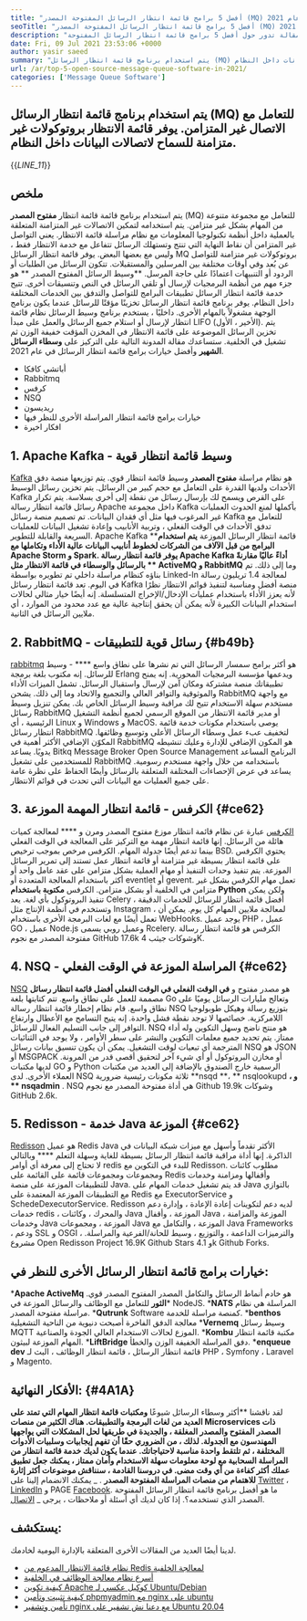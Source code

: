 ```yaml
---
title: "أفضل 5 برامج قائمة انتظار الرسائل المفتوحة المصدر (MQ) في عام 2021" 
seoTitle: "أفضل 5 برامج قائمة انتظار الرسائل المفتوحة المصدر (MQ) في عام 2021" 
description: "يتم استخدام برنامج قائمة انتظار الرسائل المفتوحة المصدر للتعامل مع مجموعة متنوعة من المهام بشكل غير متزامن. هذه المقالة تدور حول أفضل 5 برامج قائمة انتظار الرسائل المفتوحة." 
date: Fri, 09 Jul 2021 23:53:06 +0000
author: yasir saeed
summary: "يتم استخدام برنامج قائمة انتظار الرسائل (MQ) للتعامل مع الاتصال غير المتزامن. يوفر قائمة الانتظار بروتوكولات غير متزامنة للسماح لاتصالات البيانات داخل النظام." 
url: /ar/top-5-open-source-message-queue-software-in-2021/
categories: ['Message Queue Software']
---
```


## يتم استخدام برنامج قائمة انتظار الرسائل (MQ) للتعامل مع الاتصال غير المتزامن. يوفر قائمة الانتظار بروتوكولات غير متزامنة للسماح لاتصالات البيانات داخل النظام.
{{_LINE_11_}}

## **ملخص**
يتم استخدام برنامج قائمة قائمة انتظار **مفتوح المصدر**  (MQ) للتعامل مع مجموعة متنوعة من المهام بشكل غير متزامن. يتم استخدامه لتمكين الاتصالات غير المتزامنة المتعلقة بالعملية داخل أنظمة تكنولوجيا المعلومات مع نظام مراسلة قائمة الانتظار. يعني التواصل غير المتزامن أن نقاط النهاية التي تنتج وتستهلك الرسائل تتفاعل مع خدمة الانتظار فقط ، وليس مع بعضها البعض. يوفر قائمة انتظار الرسائل MQ بروتوكولات غير متزامنة للتواصل عن بُعد وفي أوقات مختلفة بين المرسلين والمستقبلات. تتكون الرسائل من الطلبات أو الردود أو التنبيهات اعتمادًا على حاجة المرسل.
**وسيط الرسائل المفتوح المصدر ** هو جزء مهم من أنظمة البرمجيات لإرسال أو تلقي الرسائل في النص وتنسيقات أخرى. تتيح خدمة قائمة انتظار الرسائل تطبيقات البرامج للتواصل والتدفق بين الخدمات المختلفة داخل النظام. يوفر برنامج قائمة انتظار الرسائل تخزينًا مؤقتًا للرسائل عندما يكون برنامج الوجهة مشغولاً بالمهام الأخرى. داخليًا ، يستخدم برنامج وسيط الرسائل نظام قائمة انتظار لإرسال أو استلام جميع الرسائل والعمل على مبدأ LIFO (الأخير ، الأول). يتم تخزين الرسائل الموضوعة على قائمة الانتظار في المخزن المؤقت خفيفة الوزن ثم تشغيل في الخلفية.
ستساعدك مقالة المدونة التالية على التركيز على **وسطاء الرسائل الشهير**  وأفضل خيارات برامج قائمة انتظار الرسائل في عام 2021.
  * أباتشي كافكا
  * Rabbitmq
  * كرفس
  * NSQ
  * ريديسون
  * خيارات برامج قائمة انتظار المراسلة الأخرى للنظر فيها
  * افكار اخيرة

## 1. Apache Kafka - وسيط قائمة انتظار قوية
[Kafka][1] هو نظام مراسلة **مفتوح المصدر**  وسيط قائمة انتظار قوي. يتم توزيعها منصة دفق الأحداث ولديها القدرة على التعامل مع حجم كبير من الرسائل. يتم تخزين رسائل الوسيط Kafka على القرص ويسمح لك بإرسال رسائل من نقطة إلى أخرى بسلاسة. يتم تكرار رسائل قائمة انتظار رسالة Apache داخل مجموعة Kafka بأكملها لمنع الحدوث العمليات غير المرغوب فيها مثل أي فقدان البيانات. تم تصميم منصة رسائل Kafka للتعامل مع تدفق الأحداث في الوقت الفعلي ، وتربية الأنابيب وإعادة تشغيل البيانات للعمليات السريعة والقابلة للتطوير.
Apache Kafka **قائمة انتظار الرسائل الموزعة  **يتم استخدام البرامج من قبل الآلاف من الشركات لخطوط أنابيب البيانات عالية الأداء وتكاملها مع Apache Storm و Spark. يوفر قائمة انتظار رسالة Apache Kafka أداءً عاليًا مقارنةً بالرسائل والوسطاء في قائمة الانتظار مثل **  ActiveMQ و RabbitMQ**  وما إلى ذلك. تم بناؤه كنظام مراسلة داخلي تم تطويره بواسطة Linked-In لمعالجة 1.4 تريليون رسالة في اليوم. تعد قائمة انتظار رسائل Kafka منصة أفضل ومناسبة لتنفيذ قوائم الانتظار نظرًا لأنه يعزز الأداء باستخدام عمليات الإدخال/الإخراج المتسلسلة. إنه أيضًا خيار مثالي لحالات استخدام البيانات الكبيرة لأنه يمكن أن يحقق إنتاجية عالية مع عدد محدود من الموارد ، أي ملايين الرسائل في الثانية.

## 2. RabbitMQ - رسائل قوية للتطبيقات   {#b49b}
[rabbitmq][2] هو أكثر برامج سمسار الرسائل التي تم نشرها على نطاق واسع  ****  - وسيط للرسائل. إنه مكتوب بلغة برمجة Erlang ويدعمها مؤسسة البرمجيات المحورية. إنه يمنح تطبيقاتك منصة مشتركة ومكان آمن لإرسال واستقبال الرسائل. تشمل الميزات الأداء والموثوقية والتوافر العالي والتجميع والاتحاد وما إلى ذلك. يشحن RabbitMQ مع واجهة مستخدم سهلة الاستخدام تتيح لك مراقبة وسيط الرسائل الخاص بك.
يمكن تنزيل وسيط رسائل RabbitMQ أو مدير قائمة الانتظار من الموقع الرسمي لجميع أنظمة التشغيل الرئيسية ، أي Linux و Windows و MacOS. يوصى باستخدام مكونات خدمة قائمة انتظار رسائل RabbitMQ لتخفيف عبء عمل وسطاء الرسائل الأعلى وتوسيع وظائفها. المكوّن الإضافي الأكثر أهمية في RabbitMQ هو المكون الإضافي للإدارة وعليك تنشيطه يدويًا. يساعد Bitkq Message Broker Open Source Management البرنامج المساعد للمستخدمين على تشغيل RabbitMQ باستخدامه من خلال واجهة مستخدم رسومية. يساعد في عرض الإحصاءات المختلفة المتعلقة بالرسائل وأيضًا الحفاظ على نظرة عامة على جميع العمليات مع البيانات التي تحدث في قوائم الانتظار.

## 3. الكرفس - قائمة انتظار المهمة الموزعة   {#ce62}
[الكرفس][3] عبارة عن نظام قائمة انتظار موزع مفتوح المصدر ومرن و  ****  لمعالجة كميات هائلة من الرسائل. إنها قائمة انتظار مهمة مع التركيز على المعالجة في الوقت الفعلي بينما تدعم أيضًا جدولة المهام. الكرفس مرخص بموجب ترخيص BSD. يحتوي الكرفس على قائمة انتظار بسيطة غير متزامنة أو قائمة انتظار عمل تستند إلى تمرير الرسائل الموزعة. يتم تنفيذ وحدات التنفيذ أو مهام العملية بشكل متزامن على عقد عامل واحد أو أكثر باستخدام المعالجة المتعددة أو eventlet أو gevent. تعمل مهام الكرفس بشكل غير متزامن في الخلفية أو بشكل متزامن.
الكرفس **مكتوبة باستخدام Python**  ولكن يمكن تنفيذ البروتوكول بأي لغة. يعد Celery أفضل قائمة انتظار للرسائل للخدمات الدقيقة ، وتستخدم في أنظمة الإنتاج مثل Instagram ، لمعالجة ملايين المهام كل يوم. يمكن أن تعمل أيضًا مع لغات البرمجة الأخرى باستخدام WebHooks. يوجد عميل PHP ، عميل GO ، عميل Node.js وعميل روبي يسمى Rcelery. الكرفس هو قائمة انتظار رسالة مفتوحة المصدر مع نجوم GitHub 17.6k وشوكات جيثب 4K.

## 4. NSQ - المراسلة الموزعة في الوقت الفعلي   {#ce62}
[NSQ][4] هو مصدر مفتوح و **في الوقت الفعلي في الوقت الفعلي أفضل قائمة انتظار رسائل**  مصممة للعمل على نطاق واسع. تتم كتابتها بلغة Go وتعالج مليارات الرسائل يوميًا على نطاق واسع. قام نظام إخطار قائمة انتظار رسالة NSQ بتوزيع رسالة وهيكل طوبولوجيا اللامركزية. خصائصها لا توجد نقطة فشل واحدة. إنه يتيح التسامح مع الأعطال وارتفاع التوافر إلى جانب التسليم الفعال للرسائل.
NSQ هو منتج ناضج وسهل التكوين وله أداء ممتاز. يتم تحديد جميع معلمات التكوين والنشر على سطر الأوامر ، ولا يوجد في الثنائيات المترجمة أي تبعيات لوقت التشغيل. يمكن أن يكون تنسيق بيانات رسائل NSQ هو JSON أو MSGPACK أو مخازن البروتوكول أو أي شيء آخر لتحقيق أقصى قدر من المرونة. لديها مكتبات GO و Python الرسمية خارج الصندوق بالإضافة إلى العديد من مكتبات العملاء الأخرى. لدى NSQ ثلاثة مكونات رئيسية ضرورية **nsqd  **، **  nsqlookupd  **، و **  nsqadmin** . NSQ هي أداة مفتوحة المصدر مع نجوم Github 19.9k وشوكات GitHub 2.6k.

## 5. Redisson - خدمة Java الموزعة   {#ce62}
[Redisson][5] هو عميل Redis Java الأكثر تقدماً وأسهل مع ميزات شبكة البيانات في الذاكرة. إنها أداة مراقبة قائمة انتظار الرسائل بسيطة للغاية وسهلة التعلم  ****  وبالتالي لا تحتاج إلى معرفة أي أوامر redis للبدء في التكوين مع Redisson. مطلوب كائنات ومجموعات ومجموعات قائمة على القائمة على Redis وأقفالها ومزامنة وخدمات للتطبيقات الموزعة على منصة Java. قد يتم تشغيل خدمات المهام على Java بالتوازي مع التطبيقات الموزعة المعتمدة على Redis مع ExecutorService و SchedeDexecutorService.
Redisson لديه دعم لتكوينات إعادة الإعادة ، وإدارة دعم خدمات redis ، والمحرك ، وكائنات Java الموزعة ، وأقفال Java الموزعة والمزامنة ، وخدمات Java الموزعة ، ومجموعات Java الموزعة ، والتكامل مع Java Frameworks ، ودعم SSL و OSGI ، والترميزات الداعمة ، والتوزيع ، وسيط للحانة/الفرعية والمراسلة. مشروع Open Redisson Project 16.9K Github Stars و 4.1k Github Forks.

## خيارات برامج قائمة انتظار الرسائل الأخرى للنظر في:
  ***Apache ActiveMq**  هو خادم أنماط الرسائل والتكامل المصدر المفتوح المصدر قوي.
  ***الثور**  للتعامل مع الوظائف والرسائل الموزعة في NodeJS.
  ***NATS**  المراسلة هي نظام مراسلة مفتوحة المصدر.
  ***Qutrunk**  Software كمنصة مراسلة للخدمة.
  ***benthos**  معالجة الدفق الفاخرة أصبحت دنيوية من الناحية التشغيلية
  ***Vernemq**  وسيط رسائل MQTT الموزع لحالات الاستخدام العالي الجودة والصناعية.
  ***Kombu**  مكتبة قائمة انتظار المهام الموزعة لبيثون.
  ***LiftBridge**  دفق المراسلة الخفيفة الوزن والخطأ.
  ***enqueue dev**  قائمة انتظار الرسائل ، قائمة انتظار الوظائف ، البث لـ PHP ، Symfony ، Laravel و Magento.

## الأفكار النهائية:   {#4A1A}
لقد ناقشنا **أكثر وسطاء الرسائل شيوعًا  **ومكتبات قائمة انتظار المهام التي تمتد على العديد من لغات البرمجة والتطبيقات. هناك الكثير من منصات Microservices ذات المصدر المفتوح والمصدر المغلقة ، والجديدة في طريقها لحل المشكلات التي يواجهها المهندسون مع الجدولة. لذلك ، من الضروري حقًا أن تفهم إيجابيات وسلبيات الأدوات المختلفة ، ثم تلتقط واحدة مناسبة لاحتياجاتك. عندما يكون لديك خدمة قائمة انتظار من المراسلة السحابية مع لوحة معلومات سهلة الاستخدام وأمان ممتاز ، يمكنك جعل تطبيق عملك أكثر كفاءة من أي وقت مضى. في دروسنا القادمة ، سنناقش موضوعات أكثر إثارة للاهتمام من منصات المراسلة المفتوحة المصدر**  .
_ يمكنك الانضمام إلينا على [Twitter][6] ، [LinkedIn][7] و PAGE [Facebook][8]. ما هو أفضل برنامج قائمة انتظار الرسائل المفتوحة المصدر الذي تستخدمه؟. إذا كان لديك أي أسئلة أو ملاحظات ، يرجى _ [الاتصال][9].

## يستكشف:
لدينا أيضًا العديد من المقالات الأخرى المتعلقة بالإدارة اليومية لخادمك.
  * [نظام قائمة الانتظار المدعوم من Redis لمعالجة الخلفية][10]
  * [أسرع نظام معالجة الوظائف في الخلفية][11]
  * [كيفية تكوين Apache كوكيل عكسي لـ Ubuntu/Debian][12]
  * [كيفية تثبيت وتأمين phpmyadmin مع nginx على ubuntu][13]
  * [تأمين وتشفير nginx مع دعنا نش تشفير على Ubuntu 20.04][14]

  
[1]: https://kafka.apache.org/
[2]: https://www.rabbitmq.com/
[3]: https://docs.celeryproject.org/en/stable/
[4]: https://nsq.io/
[5]: https://redisson.org/
[6]: https://twitter.com/containerize_co
[7]: https://www.linkedin.com/company/containerize/
[8]: http://facebook.com/containerize
[9]: mailto:yasir.saeed@aspose.com
[10]: https://products.containerize.com/message-queue-software/resque/
[11]: https://products.containerize.com/message-queue-software/sidekiq/
[12]: https://blog.containerize.com/web-server-solution-stack/how-to-configure-apache-as-a-reverse-proxy-for-ubuntudebian/
[13]: https://blog.containerize.com/web-server-solution-stack/how-to-install-and-secure-phpmyadmin-with-nginx-on-ubuntu/
[14]: https://blog.containerize.com/web-server-solution-stack/how-to-secure-nginx-with-letsencrypt-on-ubuntu-20-04/
